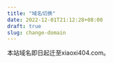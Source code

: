 ```yaml
---
title: "域名切换"
date: 2022-12-01T21:12:28+08:00
draft: true
slug: change-domain
---
```


本站域名即日起迁至xiaoxi404.com。